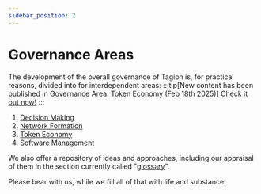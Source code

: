 ```yaml
---
sidebar_position: 2
---
```


# Governance Areas

The development of the overall governance of Tagion is, for practical reasons, divided into for interdependent areas:
:::tip[New content has been published in Governance Area: Token Economy (Feb 18th 2025)]
[Check it out now!](./governance_areas/token_economy)
:::
 1. [Decision Making](./governance_areas/decision_making)
 2. [Network Formation](./governance_areas/network_formation)
 3. [Token Economy](./governance_areas/token_economy)
 4. [Software Management](./governance_areas/software_management)

We also offer a repository of ideas and approaches, including our appraisal of them in the section currently called "[glossary](./glossary)".

Please bear with us, while we fill all of that with life and substance. 
